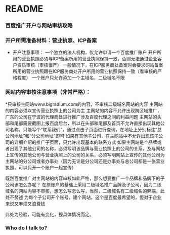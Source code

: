 # README #


### 百度推广开户与网站审核攻略 ###


### 开户所需准备材料：营业执照、ICP备案 ###

* 开户注意事项：
一个独立的法人机构，仅允许申请一个百度推广账户
开户所用的营业执照必须与ICP备案所用的营业执照保持一致，否则无法通过企业客户资质审核（审核很严）
一般情况下，在ICP服务商处备案时会要求网站备案所用的营业执照跟在ICP服务商处开户所用的营业执照保持一致（看审核的严格程度）
一个账户只允许添加一个主域名，二级域名不限


### 网站内容审核注意事项（非常严格）： ###

*只审核主网站www.bigradium.com的内容，不审核二级域名网站的内容
主网站的内容必须以宣传营业执照上的公司为主
主网站的内容不允许出现跨区域推广，广东的公司在宁波的代理商处进行推广涉及百度代理之间的利益问题
主网站的头部和尾部需要截图上报百度后台，所以在头部和尾部及首页不允许直接出现其他公司名称，只能写个“联系我们”，通过点击子页面进行查询，在地址上分别标注“总公司地址”和“分公司地址”即可
如果有其他子公司，在主网站中不允许出现该子公司的详细介绍的推广子页面，只允许出现基本的联系方式
如果主网站是个品牌或者出现了其他公司的名称，必须写明该品牌与营业执照上的公司的关系，及与网站上宣传的其他公司与营业执照上的公司的关系，必须写明网站上宣传的其他公司为主网站的分公司或者办事处（因为无论是分公司还是办事处与总公司都是一张营业执照，可以只开一个账户一起宣传）

既然百度推广对主网站的内容审核如此严格，那么想要推广一个品牌和品牌下的子公司该怎么办呢？
在原账户的基础上采用二级域名推广品牌及子公司，因为二级域名的网站内容不审核，想怎么写怎么写，当然，二级域名有二级域名的弊端，此处不赘述
为每个子公司开个账号，建个网站，这个是百度最希望的，但对于企业来说又麻烦又浪费钱

此处为经验，可能有变化，视具体情况而定。

### Who do I talk to? ###